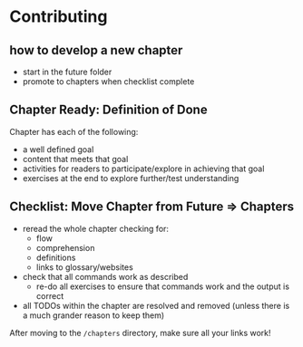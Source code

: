 # Contributing

## how to develop a new chapter

* start in the future folder
* promote to chapters when checklist complete

## Chapter Ready: Definition of Done

Chapter has each of the following:

* a well defined goal
* content that meets that goal
* activities for readers to participate/explore in achieving that goal
* exercises at the end to explore further/test understanding

## Checklist: Move Chapter from Future => Chapters

* reread the whole chapter checking for:
  * flow
  * comprehension
  * definitions
  * links to glossary/websites
* check that all commands work as described
  * re-do all exercises to ensure that commands work and the output is correct
* all TODOs within the chapter are resolved and removed (unless there is a much grander reason to keep them)

After moving to the `/chapters` directory, make sure all your links work!